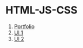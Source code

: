 # HTML-JS-CSS

1. [Portfolio](https://rabinphaiju.github.io/HTML-JS-CSS/Porfolio/)
2. [UI 1](https://rabinphaiju.github.io/HTML-JS-CSS/UI%201/)
3. [UI 2](https://rabinphaiju.github.io/HTML-JS-CSS/UI%202/)
